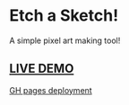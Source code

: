 # Etch a Sketch!

A simple pixel art making tool!

## [LIVE DEMO](https://sketch.jarvis09.com/)

[GH pages deployment](https://jarvis09-yann.github.io/etch-a-sketch/)
